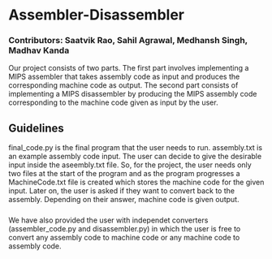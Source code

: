 # Assembler-Disassembler

### Contributors: Saatvik Rao, Sahil Agrawal, Medhansh Singh, Madhav Kanda 

Our project consists of two parts. The first part involves implementing a MIPS assembler that takes assembly code as input and produces the corresponding machine code as output. The second part consists of implementing a MIPS disassembler by producing the MIPS assembly code corresponding to the machine code given as input by the user. 

###

## Guidelines

final_code.py is the final program that the user needs to run. assembly.txt is an example assembly code input. The user can decide to give the desirable input inside the aseembly.txt file. So, for the project, the user needs only two files at the start of the program and as the program progresses a MachineCode.txt file is created which stores the machine code for the given input. Later on, the user is asked if they want to convert back to the assembly. Depending on their answer, machine code is given output. 

#####

We have also provided the user with independet converters (assembler_code.py and disassembler.py) in which the user is free to convert any assembly code to machine code or any machine code to assembly code. 
